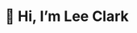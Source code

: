 <h1>👋 Hi, I’m Lee Clark</h1>

<!---
awslee/awslee is a ✨ special ✨ repository because its `README.md` (this file) appears on your GitHub profile.
You can click the Preview link to take a look at your changes.
--->
